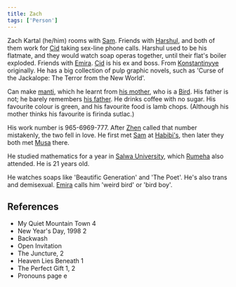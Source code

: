 ```yaml
---
title: Zach
tags: ['Person']
---
```

Zach Kartal (he/him) rooms with [Sam](wiki/sam.md). Friends with [Harshul](wiki/harshul.md), and both of them work for [Cid](wiki/cid.md) taking sex-line phone calls. Harshul used to be his flatmate, and they would watch soap operas together, until their flat's boiler exploded. Friends with [Emira](wiki/emira.md). [Cid](wiki/cid.md) is his ex and boss. From [Konstantinyye](wiki/konstantinyye.md) originally. He has a big collection of pulp graphic novels, such as 'Curse of the Jackalope: The Terror from the New World'.

Can make [manti](wiki/manti.md), which he learnt from [his mother](wiki/leila.md), who is a [Bird](wiki/Bird). His father is not; he barely remembers [his father](wiki/Zach's%20father). He drinks coffee with no sugar. His favourite colour is green, and his favourite food is lamb chops. (Although his mother thinks his favourite is firinda sutlac.)

His work number is 965-6969-777. After [Zhen](wiki/zhen.md) called that number mistakenly, the two fell in love. He first met [Sam](wiki/sam.md) at [Habibi's](wiki/habibis.md), then later they both met [Musa](wiki/musa.md) there.

He studied mathematics for a year in [Salwa University](wiki/salwa-university.md), which [Rumeha](wiki/rumeha.md) also attended. He is 21 years old.

He watches soaps like 'Beautific Generation' and 'The Poet'. He's also trans and demisexual. [Emira](wiki/emira.md) calls him 'weird bird' or 'bird boy'.
## References
- My Quiet Mountain Town 4
- New Year's Day, 1998 2
- Backwash
- Open Invitation
- The Juncture, 2
- Heaven Lies Beneath 1
- The Perfect Gift 1, 2
- Pronouns page
e
